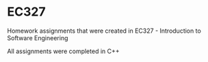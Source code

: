 # EC327

Homework assignments that were created in EC327 - Introduction to Software Engineering

All assignments were completed in C++
